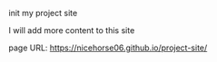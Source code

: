 init my project site

I will add more content to this site

page URL:
https://nicehorse06.github.io/project-site/
